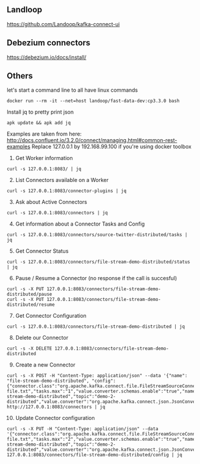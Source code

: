 ## Landloop
https://github.com/Landoop/kafka-connect-ui

## Debezium connectors
https://debezium.io/docs/install/

## Others
let's start a command line to all have linux commands

```
docker run --rm -it --net=host landoop/fast-data-dev:cp3.3.0 bash
```
Install jq to pretty print json
```
apk update && apk add jq
```
Examples are taken from here: http://docs.confluent.io/3.2.0/connect/managing.html#common-rest-examples
Replace 127.0.0.1 by 192.168.99.100 if you're using docker toolbox
1) Get Worker information
```
curl -s 127.0.0.1:8083/ | jq
```
2) List Connectors available on a Worker
```
curl -s 127.0.0.1:8083/connector-plugins | jq
```
3) Ask about Active Connectors
```
curl -s 127.0.0.1:8083/connectors | jq
```
4) Get information about a Connector Tasks and Config
```
curl -s 127.0.0.1:8083/connectors/source-twitter-distributed/tasks | jq
```
5) Get Connector Status
```
curl -s 127.0.0.1:8083/connectors/file-stream-demo-distributed/status | jq
```
6) Pause / Resume a Connector (no response if the call is succesful)
```
curl -s -X PUT 127.0.0.1:8083/connectors/file-stream-demo-distributed/pause
curl -s -X PUT 127.0.0.1:8083/connectors/file-stream-demo-distributed/resume
```
7) Get Connector Configuration
```
curl -s 127.0.0.1:8083/connectors/file-stream-demo-distributed | jq
```
8) Delete our Connector
```
curl -s -X DELETE 127.0.0.1:8083/connectors/file-stream-demo-distributed
```
9) Create a new Connector
```
curl -s -X POST -H "Content-Type: application/json" --data '{"name": "file-stream-demo-distributed", "config":{"connector.class":"org.apache.kafka.connect.file.FileStreamSourceConnector","key.converter.schemas.enable":"true","file":"demo-file.txt","tasks.max":"1","value.converter.schemas.enable":"true","name":"file-stream-demo-distributed","topic":"demo-2-distributed","value.converter":"org.apache.kafka.connect.json.JsonConverter","key.converter":"org.apache.kafka.connect.json.JsonConverter"}}' http://127.0.0.1:8083/connectors | jq
```
10) Update Connector configuration
```
curl -s -X PUT -H "Content-Type: application/json" --data '{"connector.class":"org.apache.kafka.connect.file.FileStreamSourceConnector","key.converter.schemas.enable":"true","file":"demo-file.txt","tasks.max":"2","value.converter.schemas.enable":"true","name":"file-stream-demo-distributed","topic":"demo-2-distributed","value.converter":"org.apache.kafka.connect.json.JsonConverter","key.converter":"org.apache.kafka.connect.json.JsonConverter"}' 127.0.0.1:8083/connectors/file-stream-demo-distributed/config | jq
```
